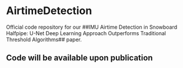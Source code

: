 # AirtimeDetection

Official code repository for our ##IMU Airtime Detection in Snowboard Halfpipe: U-Net Deep Learning Approach Outperforms Traditional Threshold Algorithms## paper.

## Code will be available upon publication
